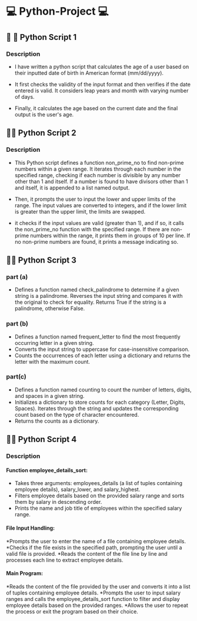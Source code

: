 #  :computer: Python-Project :computer:

## 📍 :pencil: Python Script 1  

### Description
* I have written a python script that calculates the age of a user based on their inputted date of birth in American format (mm/dd/yyyy). 

* It first checks the validity of the input format and then verifies if the date entered is valid. It considers leap years and month with varying number of days.

* Finally, it calculates the age based on the current date and the final output is the user's age.

## 📍:pencil: Python Script 2
### Description
* This Python script defines a function non_prime_no to find non-prime numbers within a given range. It iterates through each number in the specified range, checking if each number is divisible by any number other than 1 and itself. If a number is found to have divisors other than 1 and itself, it is appended to a list named output.

* Then, it prompts the user to input the lower and upper limits of the range. The input values are converted to integers, and if the lower limit is greater than the upper limit, the limits are swapped.

* it checks if the input values are valid (greater than 1), and if so, it calls the non_prime_no function with the specified range. If there are non-prime numbers within the range, it prints them in groups of 10 per line. If no non-prime numbers are found, it prints a message indicating so.

## 📌📝 Python Script 3
### part (a)

* Defines a function named check_palindrome to determine if a given string is a palindrome.
Reverses the input string and compares it with the original to check for equality.
Returns True if the string is a palindrome, otherwise False.
### part (b)

* Defines a function named frequent_letter to find the most frequently occurring letter in a given string.
* Converts the input string to uppercase for case-insensitive comparison.
* Counts the occurrences of each letter using a dictionary and returns the letter with the maximum count.
 
### part(c)

* Defines a function named counting to count the number of letters, digits, and spaces in a given string.
* Initializes a dictionary to store counts for each category (Letter, Digits, Spaces).
Iterates through the string and updates the corresponding count based on the type of character encountered.
* Returns the counts as a dictionary.

## 📌📝 Python Script 4

### Description

#### Function employee_details_sort:

* Takes three arguments: employees_details (a list of tuples containing employee details), salary_lower, and salary_highest.
* Filters employee details based on the provided salary range and sorts them by salary in descending order.
* Prints the name and job title of employees within the specified salary range.
#### File Input Handling:

*Prompts the user to enter the name of a file containing employee details.
*Checks if the file exists in the specified path, prompting the user until a valid file is provided.
*Reads the content of the file line by line and processes each line to extract employee details.
#### Main Program:

*Reads the content of the file provided by the user and converts it into a list of tuples containing employee details.
*Prompts the user to input salary ranges and calls the employee_details_sort function to filter and display employee details based on the provided ranges.
*Allows the user to repeat the process or exit the program based on their choice.



